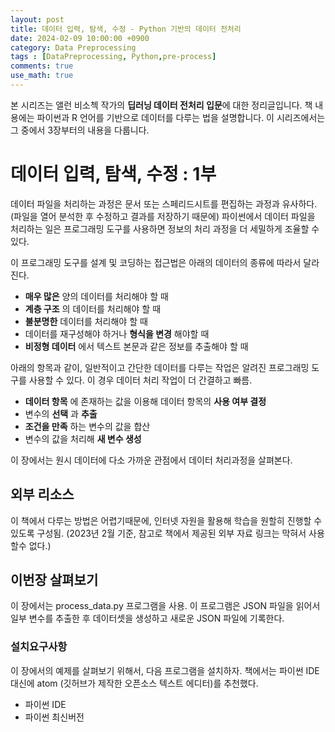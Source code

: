 ```yaml
---
layout: post
title: 데이터 입력, 탐색, 수정 - Python 기반의 데이터 전처리
date: 2024-02-09 10:00:00 +0900
category: Data Preprocessing
tags : [DataPreprocessing, Python,pre-process]
comments: true
use_math: true
---
```



본 시리즈는 앨런 비소첵 작가의 **딥러닝 데이터 전처리 입문**에 대한 정리글입니다. 책 내용에는 파이썬과 R 언어를 기반으로 데이터를 다루는 법을 설명합니다. 이 시리즈에서는 그 중에서 3장부터의 내용을 다룹니다.

# 데이터 입력, 탐색, 수정 : 1부

데이터 파일을 처리하는 과정은 문서 또는 스페리드시트를 편집하는 과정과 유사하다. (파일을 열어 분석한 후 수정하고 결과를 저장하기 때문에)
파이썬에서 데이터 파일을 처리하는 일은 프로그래밍 도구를 사용하면 정보의 처리 과정을 더 세밀하게 조율할 수 있다. 

이 프로그래밍 도구를 설계 및 코딩하는 접근법은 아래의 데이터의 종류에 따라서 달라진다.
- __매우 많은__ 양의 데이터를 처리해야 할 때
- __계층 구조__ 의 데이터를 처리해야 할 때 
- __불분명한__ 데이터를 처리해야 할 때
- 데이터를 재구성해야 하거나 __형식을 변경__ 해야할 때
- __비정형 데이터__ 에서 텍스트 본문과 같은 정보를 추출해야 할 때


아래의 항목과 같이, 일반적이고 간단한 데이터를 다루는 작업은 알려진 프로그래밍 도구를 사용할 수 있다. 이 경우 데이터 처리 작업이 더 간결하고 빠름.
- __데이터 항목__ 에 존재하는 값을 이용해 데이터 항목의 __사용 여부 결정__
- 변수의 __선택__ 과 __추출__
- __조건을 만족__ 하는 변수의 값을 합산
- 변수의 값을 처리해 __새 변수 생성__

이 장에서는 원시 데이터에 다소 가까운 관점에서 데이터 처리과정을 살펴본다.

## 외부 리소스
이 책에서 다루는 방법은 어렵기때문에, 인터넷 자원을 활용해 학습을 원할히 진행할 수 있도록 구성됨. (2023년 2월 기준, 참고로 책에서 제공된 외부 자료 링크는 막혀서 사용할수 없다.)

## 이번장 살펴보기
이 장에서는 process_data.py 프로그램을 사용. 이 프로그램은 JSON 파일을 읽어서 일부 변수를 추출한 후 데이터셋을 생성하고 새로운 JSON 파일에 기록한다. 

### 설치요구사항
이 장에서의 예제를 살펴보기 위해서, 다음 프로그램을 설치하자. 책에서는 파이썬 IDE대신에 atom (깃허브가 제작한 오픈소스 텍스트 에디터)를 추천했다.

- 파이썬 IDE
- 파이썬 최신버전

